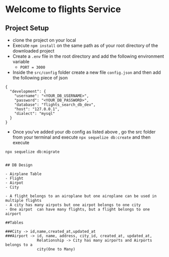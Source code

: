 # Welcome to flights Service 


## Project Setup
- clone the project on your local
- Execute `npm install` on the same path as of your root directory of the downloaded project
- Create a `.env` file in the root directory and add the following environment variable
    - `PORT = 3000`
- Inside the `src/config` folder create a new file `config.json` and then add the following
piece of json

```
{
  "development": {
    "username": "<YOUR_DB_USERNAME>",
    "password": "<YOUR_DB_PASSWORD>",
    "database": "flights_search_db_dev",
    "host": "127.0.0.1",
    "dialect": "mysql"
  }
}
```

-  Once you've added your db config as listed above , go the src folder from your
terminal and execute `npx sequelize db:create` 
and then execute 

`npx sequelize db:migrate`
```

## DB Design

- Airplane Table
- Flight
- Airpot
- City

- A flight belongs to an airoplane but one airoplane can be used in multiple flights
- A city has many airpots but one airpot belongs to one city
- One airpot  can have many flights, but a flight belongs to one airport

##Tables

###City -> id,name,created_at,updated_at
###Airport -> id, name, address, city_id, created_at, updated_at, 
              Relationship -> City has many airports and Airports belongs to a
              city(One to Many) 

